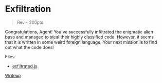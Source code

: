 # Exfiltration
> Rev - 200pts

Congratulations, Agent! You've successfully infiltrated the enigmatic alien base and managed to steal their highly classified code. However, it seems that it is written in some weird foreign language. Your next mission is to find out what the code does!

Files:
- [exfiltrated.js](src/exfiltrated.js)

[Writeup](writeup/README.md)